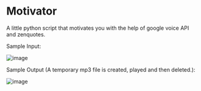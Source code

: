 # Motivator

A little python script that motivates you with the help of google voice API and zenquotes.

Sample Input:

![image](https://user-images.githubusercontent.com/89595539/157463223-f9b8e6a5-6a56-4d1e-99ec-eccee9f32004.png)


Sample Output (A temporary mp3 file is created, played and then deleted.): 

![image](https://user-images.githubusercontent.com/89595539/157463726-554ec703-b9bf-49c7-9904-5af3b0fa068f.png)
